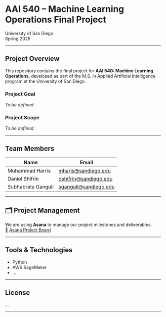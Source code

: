 # AAI 540 – Machine Learning Operations Final Project

University of San Diego  
Spring 2025

---

## Project Overview

This repository contains the final project for **AAI 540: Machine Learning Operations**, developed as part of the M.S. in Applied Artificial Intelligence program at the University of San Diego.

### Project Goal

_To be defined:_

### Project Scope

_To be defined:_

---

## Team Members

| Name               | Email                 |
| ------------------ | --------------------- |
| Muhammad Harris    | mharis@sandiego.edu   |
| Daniel Shifrin     | dshifrin@sandiego.edu |
| Subhabrata Ganguli | sganguli@sandiego.edu |

---

## 🗂️ Project Management

We are using **Asana** to manage our project milestones and deliverables.  
🔗 [Asana Project Board](https://app.asana.com/1/952672460738672/project/1210280905126017/list/1210281001415248)

---

## Tools & Technologies

- Python
- AWS SageMaker
- ...

---

## License

...

---
